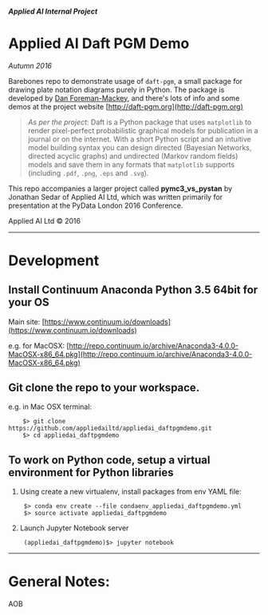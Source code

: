 ##### Applied AI Internal Project

# Applied AI Daft PGM Demo
_Autumn 2016_


Barebones repo to demonstrate usage of `daft-pgm`, a small package for drawing plate notation diagrams purely in Python. The package is developed by [Dan Foreman-Mackey](http://dan.iel.fm), and there's lots of info and some demos at the project website [http://daft-pgm.org](http://daft-pgm.org)

>_As per the project_: Daft is a Python package that uses `matplotlib` to render pixel-perfect probabilistic graphical models for publication in a journal or on the internet. With a short Python script and an intuitive model building syntax you can design directed (Bayesian Networks, directed acyclic graphs) and undirected (Markov random fields) models and save them in any formats that `matplotlib` supports (including `.pdf`, `.png`, `.eps` and `.svg`).


This repo accompanies a larger project called **pymc3_vs_pystan** by Jonathan Sedar of Applied AI Ltd, which was written primarily for presentation at the PyData London 2016 Conference.

Applied AI Ltd &copy; 2016


---

# Development


## Install Continuum Anaconda Python 3.5 64bit for your OS

Main site: [https://www.continuum.io/downloads](https://www.continuum.io/downloads)

e.g. for MacOSX: [http://repo.continuum.io/archive/Anaconda3-4.0.0-MacOSX-x86_64.pkg](http://repo.continuum.io/archive/Anaconda3-4.0.0-MacOSX-x86_64.pkg)



## Git clone the repo to your workspace.

e.g. in Mac OSX terminal:

        $> git clone https://github.com/appliedailtd/appliedai_daftpgmdemo.git
        $> cd appliedai_daftpgmdemo



## To work on Python code, setup a virtual environment for Python libraries

1. Using create a new virtualenv, install packages from env YAML file:


        $> conda env create --file condaenv_appliedai_daftpgmdemo.yml
        $> source activate appliedai_daftpgmdemo


2. Launch Jupyter Notebook server

        (appliedai_daftpgmdemo)$> jupyter notebook


---

# General Notes:

AOB

